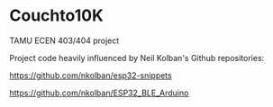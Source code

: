 # Couchto10K
TAMU ECEN 403/404 project

Project code heavily influenced by Neil Kolban's Github repositories:

https://github.com/nkolban/esp32-snippets

https://github.com/nkolban/ESP32_BLE_Arduino
